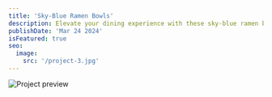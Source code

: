 ```yaml
---
title: 'Sky-Blue Ramen Bowls'
description: Elevate your dining experience with these sky-blue ramen bowls.
publishDate: 'Mar 24 2024'
isFeatured: true
seo:
  image:
    src: '/project-3.jpg'
---
```


![Project preview](/project-3.jpg)

